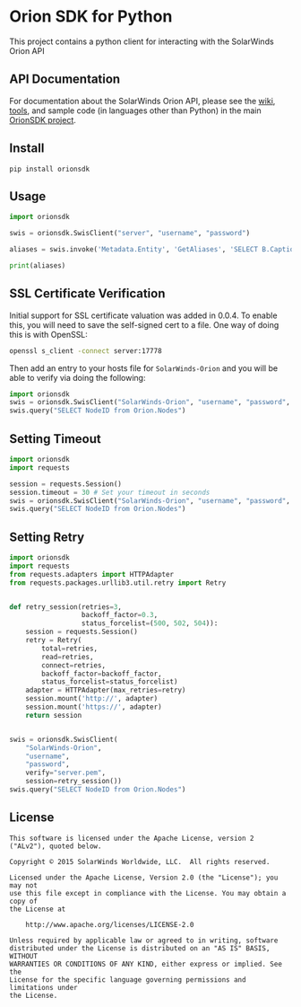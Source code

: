 # Orion SDK for Python

This project contains a python client for interacting with the SolarWinds Orion API

## API Documentation

For documentation about the SolarWinds Orion API, please see the [wiki](https://github.com/solarwinds/OrionSDK/wiki), [tools](https://github.com/solarwinds/OrionSDK/releases), and sample code (in languages other than Python) in the main [OrionSDK project](https://github.com/solarwinds/OrionSDK).

## Install

```
pip install orionsdk
```

## Usage

```python
import orionsdk

swis = orionsdk.SwisClient("server", "username", "password")

aliases = swis.invoke('Metadata.Entity', 'GetAliases', 'SELECT B.Caption FROM Orion.Nodes B')

print(aliases)
```

## SSL Certificate Verification

Initial support for SSL certificate valuation was added in 0.0.4. To
enable this, you will need to save the self-signed cert to a file. One
way of doing this is with OpenSSL:

```bash
openssl s_client -connect server:17778
```

Then add an entry to your hosts file for ``SolarWinds-Orion`` and you
will be able to verify via doing the following:

```python
import orionsdk
swis = orionsdk.SwisClient("SolarWinds-Orion", "username", "password", verify="server.pem")
swis.query("SELECT NodeID from Orion.Nodes")
```

## Setting Timeout

```python
import orionsdk
import requests

session = requests.Session()
session.timeout = 30 # Set your timeout in seconds
swis = orionsdk.SwisClient("SolarWinds-Orion", "username", "password", verify="server.pem", session=session)
swis.query("SELECT NodeID from Orion.Nodes")
```

## Setting Retry 

```python
import orionsdk
import requests
from requests.adapters import HTTPAdapter
from requests.packages.urllib3.util.retry import Retry


def retry_session(retries=3,
                  backoff_factor=0.3,
                  status_forcelist=(500, 502, 504)):
    session = requests.Session()
    retry = Retry(
        total=retries,
        read=retries,
        connect=retries,
        backoff_factor=backoff_factor,
        status_forcelist=status_forcelist)
    adapter = HTTPAdapter(max_retries=retry)
    session.mount('http://', adapter)
    session.mount('https://', adapter)
    return session


swis = orionsdk.SwisClient(
    "SolarWinds-Orion",
    "username",
    "password",
    verify="server.pem",
    session=retry_session())
swis.query("SELECT NodeID from Orion.Nodes")
```

## License

	This software is licensed under the Apache License, version 2 ("ALv2"), quoted below.

	Copyright © 2015 SolarWinds Worldwide, LLC.  All rights reserved.

	Licensed under the Apache License, Version 2.0 (the "License"); you may not
	use this file except in compliance with the License. You may obtain a copy of
	the License at

	    http://www.apache.org/licenses/LICENSE-2.0

	Unless required by applicable law or agreed to in writing, software
	distributed under the License is distributed on an "AS IS" BASIS, WITHOUT
	WARRANTIES OR CONDITIONS OF ANY KIND, either express or implied. See the
	License for the specific language governing permissions and limitations under
	the License.
